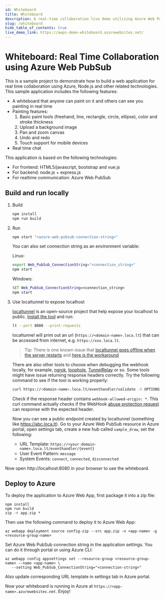 ```yaml
---
id: Whiteboard
title: Whiteboard
description: A real-time collaboration live demo utilizing Azure Web PubSub service
slug: /whiteboard
hide_table_of_contents: true
live_demo_link: https://awps-demo-whiteboard.azurewebsites.net/
---
```


# Whiteboard: Real Time Collaboration using Azure Web PubSub

This is a sample project to demonstrate how to build a web application for real time collaboration using Azure, Node.js and other related technologies. This sample application includes the following features:

* A whiteboard that anyone can paint on it and others can see you painting in real time
* Painting features:
  1. Basic paint tools (freehand, line, rectangle, circle, ellipse), color and stroke thickness
  2. Upload a background image
  3. Pan and zoom canvas
  4. Undo and redo
  5. Touch support for mobile devices
* Real time chat

This application is based on the following technologies:

* For frontend: HTML5/javascript, bootstrap and vue.js
* For backend: node.js + express.js
* For realtime communication: Azure Web PubSub

## Build and run locally

1. Build
   ```bash
   npm install
   npm run build
   ```

2. Run
   ```bash
   npm start "<azure-web-pubsub-connection-string>"
   ```

   You can also set connection string as an environment variable:

   Linux:
   
   ```bash
   export Web_PubSub_ConnectionString="<connection_string>"
   npm start
   ```
   
   Windows:
   
   ```cmd
   SET Web_PubSub_ConnectionString=<connection_string>
   npm start
   ```

3. Use localtunnel to expose localhost

   [localtunnel](https://github.com/localtunnel/localtunnel) is an open-source project that help expose your localhost to public. [Install the tool](https://github.com/localtunnel/localtunnel#installation) and run:

   ```bash
   lt --port 8080 --print-requests
   ```

   localtunnel will print out an url (`https://<domain-name>.loca.lt`) that can be accessed from internet, e.g. `https://xxx.loca.lt`.

   > Tip:
   > There is one known issue that [localtunnel goes offline when the server restarts](https://github.com/localtunnel/localtunnel/issues/466) and [here is the workaround](https://github.com/localtunnel/localtunnel/issues/466#issuecomment-1030599216)  

   There are also other tools to choose when debugging the webhook locally, for example, [ngrok](​https://ngrok.com/), [loophole](https://loophole.cloud/docs/), [TunnelRelay](https://github.com/OfficeDev/microsoft-teams-tunnelrelay) or so. Some tools might have issue returning response headers correctly. Try the following command to see if the tool is working properly:

   ```bash
   curl https://<domain-name>.loca.lt/eventhandler/validate -X OPTIONS -H "WebHook-Request-Origin: *" -H "ce-awpsversion: 1.0" --ssl-no-revoke -i
   ```

   Check if the response header contains `webhook-allowed-origin: *`. This curl command actually checks if the WebHook [abuse protection request](https://docs.microsoft.com/azure/azure-web-pubsub/reference-cloud-events#webhook-validation) can response with the expected header.

   Now you can see a public endpoint created by localtunnel (something like https://abc.loca.lt). Go to your Azure Web PubSub resource in Azure portal, open settings tab, create a new hub called `sample_draw`, set the following:
   
   * URL Template: `https://<your-domain-name>.loca.lt/eventhandler/{event}`
   * User Event Pattern: `message`
   * System Events: `connect`, `connected`, `disconnected`

Now open http://localhost:8080 in your browser to use the whiteboard.

## Deploy to Azure

To deploy the application to Azure Web App, first package it into a zip file:

```
npm install
npm run build
zip -r app.zip *
```

Then use the following command to deploy it to Azure Web App:

```
az webapp deployment source config-zip --src app.zip -n <app-name> -g <resource-group-name>
```

Set Azure Web PubSub connection string in the application settings. You can do it through portal or using Azure CLI:
```
az webapp config appsettings set --resource-group <resource-group-name> --name <app-name> \
   --setting Web_PubSub_ConnectionString="<connection-string>"
```

Also update corresponding URL template in settings tab in Azure portal.

Now your whiteboard is running in Azure at `https://<app-name>.azurewebsites.net`. Enjoy!
